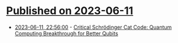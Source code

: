 # [Published on 2023-06-11](index.md)

* [2023-06-11, 22:56:00](https://soylentnews.org/article.pl?sid=23/06/11/0438209&from=rss) - [Critical Schrödinger Cat Code: Quantum Computing Breakthrough for Better Qubits](https://soylentnews.org/article.pl?sid=23/06/11/0438209&from=rss)
